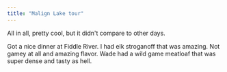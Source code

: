 ```yaml
---
title: "Malign Lake tour"
---
```


All in all, pretty cool, but it didn't compare to other days.

Got a nice dinner at Fiddle River. I had elk stroganoff that was amazing. Not gamey at all and amazing flavor. Wade had a wild game meatloaf that was super dense and tasty as hell.
